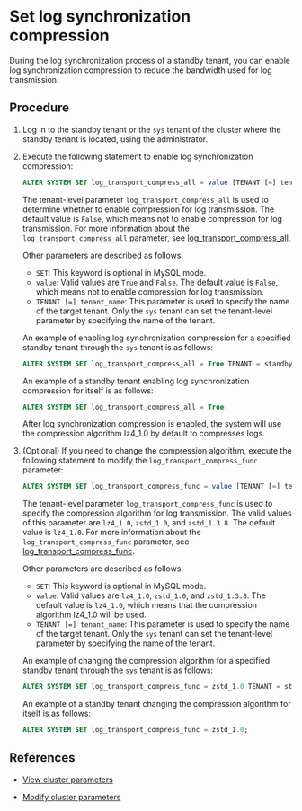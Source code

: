 # Set log synchronization compression

During the log synchronization process of a standby tenant, you can enable log synchronization compression to reduce the bandwidth used for log transmission.

## Procedure

1. Log in to the standby tenant or the `sys` tenant of the cluster where the standby tenant is located, using the administrator.

2. Execute the following statement to enable log synchronization compression:

   ```sql
   ALTER SYSTEM SET log_transport_compress_all = value [TENANT [=] tenant_name];
   ```

   The tenant-level parameter `log_transport_compress_all` is used to determine whether to enable compression for log transmission. The default value is `False`, which means not to enable compression for log transmission. For more information about the `log_transport_compress_all` parameter, see [log_transport_compress_all](../../../../700.reference/800.configuration-items-and-system-variables/100.system-configuration-items/400.tenant-level-configuration-items/5800.log_transport_compress_all.md).

   Other parameters are described as follows:

   * `SET`: This keyword is optional in MySQL mode.
   * `value`: Valid values are `True` and `False`. The default value is `False`, which means not to enable compression for log transmission.
   * `TENANT [=] tenant_name`: This parameter is used to specify the name of the target tenant. Only the `sys` tenant can set the tenant-level parameter by specifying the name of the tenant.

   An example of enabling log synchronization compression for a specified standby tenant through the `sys` tenant is as follows:

   ```sql
   ALTER SYSTEM SET log_transport_compress_all = True TENANT = standby_tenant;
   ```

   An example of a standby tenant enabling log synchronization compression for itself is as follows:

   ```sql
   ALTER SYSTEM SET log_transport_compress_all = True;
   ```

   After log synchronization compression is enabled, the system will use the compression algorithm lz4_1.0 by default to compresses logs.

3. (Optional) If you need to change the compression algorithm, execute the following statement to modify the `log_transport_compress_func` parameter:

   ```sql
   ALTER SYSTEM SET log_transport_compress_func = value [TENANT [=] tenant_name];
   ```
   The tenant-level parameter `log_transport_compress_func` is used to specify the compression algorithm for log transmission. The valid values of this parameter are `lz4_1.0`, `zstd_1.0`, and `zstd_1.3.8`. The default value is `lz4_1.0`. For more information about the `log_transport_compress_func` parameter, see [log_transport_compress_func](../../../../700.reference/800.configuration-items-and-system-variables/100.system-configuration-items/400.tenant-level-configuration-items/5900.log_transport_compress_func.md).

   Other parameters are described as follows:

   * `SET`: This keyword is optional in MySQL mode.
   * `value`: Valid values are `lz4_1.0`, `zstd_1.0`, and `zstd_1.3.8`. The default value is `lz4_1.0`, which means that the compression algorithm lz4_1.0 will be used.
   * `TENANT [=] tenant_name`: This parameter is used to specify the name of the target tenant. Only the `sys` tenant can set the tenant-level parameter by specifying the name of the tenant.

   An example of changing the compression algorithm for a specified standby tenant through the `sys` tenant is as follows:

   ```sql
   ALTER SYSTEM SET log_transport_compress_func = zstd_1.0 TENANT = standby_tenant;
   ```

   An example of a standby tenant changing the compression algorithm for itself is as follows:

   ```sql
   ALTER SYSTEM SET log_transport_compress_func = zstd_1.0;
   ```

## References

* [View cluster parameters](../../../100.cluster-management/300.common-cluster-operations/1200.view-cluster-parameters.md)

* [Modify cluster parameters](../../../100.cluster-management/300.common-cluster-operations/1300.modify-cluster-parameters.md)
